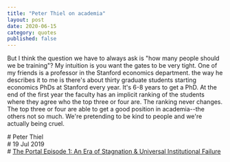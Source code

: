 ```yaml
---
title: "Peter Thiel on academia"
layout: post
date: 2020-06-15
category: quotes
published: false
---
```



But I think the question we have to always ask is "how many people should we be training"? My intuition is you want the gates to be very tight. One of my friends is a professor in the Stanford economics department. the way he describes it to me is there's about thirty graduate students starting economics PhDs at Stanford every year. It's 6-8 years to get a PhD. At the end of the first year the faculty has an implicit ranking of the students where they agree who the top three or four are. The ranking never changes. The top three or four are able to get a good position in academia--the others not so much. We're pretending to be kind to people and we're actually being cruel.

\# Peter Thiel\
\# 19 Jul 2019\
\# [The Portal Episode 1: An Era of Stagnation & Universal Institutional Failure](https://youtu.be/nM9f0W2KD5s?t=3942)
